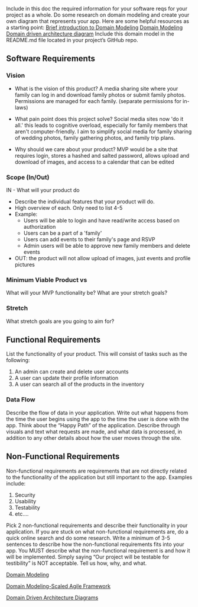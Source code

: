 Include in this doc the required information for your software reqs for your project as a whole.
Do some research on domain modeling and create your own diagram that represents your app. Here are some helpful resources as a starting point:
[Brief introduction to Domain Modeling](https://medium.com/@olegchursin/a-brief-introduction-to-domain-modeling-862a30b38353)
[Domain Modeling](https://www.scaledagileframework.com/domain-modeling/)
[Domain driven architecture diagram](https://medium.com/nick-tune-tech-strategy-blog/domain-driven-architecture-diagrams-139a75acb578)
Include this domain model in the README.md file located in your project’s GitHub repo.

## Software Requirements

### Vision

- What is the vision of this product?
A media sharing site where your family can log in and download family photos or submit family photos. Permissions are managed for each family. (separate permissions for in-laws)

- What pain point does this project solve?
Social media sites now 'do it all.' this leads to cognitive overload, especially for family members that aren't computer-friendly. I aim to simplify social media for family sharing of wedding photos, family gathering photos, and family trip plans.

- Why should we care about your product?
MVP would be a site that requires login, stores a hashed and salted password, allows upload and download of images, and access to a calendar that can be edited

### Scope (In/Out)
IN - What will your product do
  - Describe the individual features that your product will do.
  - High overview of each. Only need to list 4-5
  - Example:
      - Users will be able to login and have read/write access based on authorization
      - Users can be a part of a 'family'
      - Users can add events to their family's page and RSVP
      - Admin users will be able to approve new family members and delete events
  - OUT: the product will not allow upload of images, just events and profile pictures

### Minimum Viable Product vs
What will your MVP functionality be?
What are your stretch goals?

### Stretch
What stretch goals are you going to aim for?

## Functional Requirements
List the functionality of your product. This will consist of tasks such as the following:
1. An admin can create and delete user accounts
2. A user can update their profile information
3. A user can search all of the products in the inventory

### Data Flow
Describe the flow of data in your application. Write out what happens from the time the user begins using the app to the time the user is done with the app. Think about the “Happy Path” of the application. Describe through visuals and text what requests are made, and what data is processed, in addition to any other details about how the user moves through the site.

## Non-Functional Requirements
Non-functional requirements are requirements that are not directly related to the functionality of the application but still important to the app.
Examples include:
1. Security
2. Usability
3. Testability
4. etc….

Pick 2 non-functional requirements and describe their functionality in your application.
If you are stuck on what non-functional requirements are, do a quick online search and do some research. Write a minimum of 3-5 sentences to describe how the non-functional requirements fits into your app.
You MUST describe what the non-functional requirement is and how it will be implemented. Simply saying “Our project will be testable for testibility” is NOT acceptable. Tell us how, why, and what.

[Domain Modeling](https://medium.com/@olegchursin/a-brief-introduction-to-domain-modeling-862a30b38353)

[Domain Modeling-Scaled Agile Framework](https://www.scaledagileframework.com/domain-modeling/)

[Domain Driven Architecture Diagrams](https://medium.com/nick-tune-tech-strategy-blog/domain-driven-architecture-diagrams-139a75acb578)
